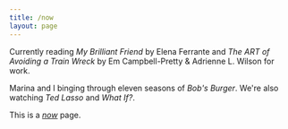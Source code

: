 ```yaml
---
title: /now
layout: page
---
```


Currently reading _My Brilliant Friend_ by Elena Ferrante and _The ART of Avoiding a Train Wreck_ by Em Campbell-Pretty & Adrienne L. Wilson for work.

Marina and I binging through eleven seasons of _Bob's Burger_. We're also watching _Ted Lasso_ and _What If?_.

This is a [_now_](https://nownownow.com/about) page.

